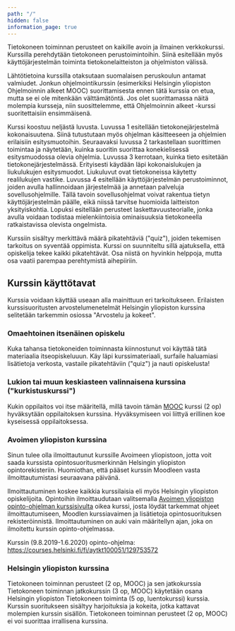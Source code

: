 ```yaml
---
path: "/"
hidden: false
information_page: true
---
```



Tietokoneen toiminnan perusteet on kaikille avoin ja ilmainen verkkokurssi. Kurssilla perehdytään tietokoneen perustoimintoihin. Siinä esitellään myös käyttöjärjestelmän toiminta tietokonelaitteiston ja ohjelmiston välissä.

Lähtötietoina kurssilla otaksutaan suomalaisen peruskoulun antamat valmiudet. Jonkun ohjelmointikurssin (esimerkiksi Helsingin yliopiston Ohjelmoinnin alkeet MOOC) suorittamisesta ennen tätä kurssia on etua, mutta se ei ole mitenkään välttämätöntä. Jos olet suorittamassa näitä molempia kursseja, niin suosittelemme, että Ohjelmoinnin alkeet -kurssi suoritettaisiin ensimmäisenä.

Kurssi koostuu neljästä luvusta. Luvussa 1 esitellään tietokonejärjestelmä kokonaisuutena. Siinä tutustutaan myös ohjelman käsitteeseen ja ohjelmien erilaisiin esitysmuotoihin. Seuraavaksi luvussa 2 tarkastellaan suorittimen toimintaa ja näytetään, kuinka suoritin suorittaa konekielisessä esitysmuodossa olevia ohjelmia. Luvussa 3 kerrotaan, kuinka tieto esitetään tietokonejärjestelmässä. Erityisesti käydään läpi kokonaislukujen ja liukulukujen esitysmuodot. Liukuluvut ovat tietokoneissa käytetty realilukujen vastike. Luvussa 4 esitellään käyttöjärjestelmän perustoiminnot, joiden avulla hallinnoidaan järjestelmää ja annetaan palveluja sovellusohjelmille. Tällä tavoin sovellusohjelmat voivat rakentua tietyn käyttöjärjestelmän päälle, eikä niissä tarvitse huomioida laitteiston yksityiskohtia. Lopuksi esitellään perusteet laskettavuusteorialle, jonka avulla voidaan todistaa mielenkiintoisia ominaisuuksia tietokoneella ratkaistavissa olevista ongelmista.

Kurssiin sisältyy merkittävä määrä pikatehtäviä ("quiz"), joiden tekemisen tarkoitus on syventää oppimista. Kurssi on suunniteltu sillä ajatuksella, että opiskelija tekee kaikki pikatehtävät. Osa niistä on hyvinkin helppoja, mutta osa vaatii parempaa perehtymistä aihepiiriin.

## Kurssin käyttötavat
Kurssia voidaan käyttää useaan alla mainittuun eri tarkoitukseen. Erilaisten kurssisuoritusten arvostelumenetelmät Helsingin yliopiston kurssina selitetään tarkemmin osiossa "Arvostelu ja kokeet".

### Omaehtoinen itsenäinen opiskelu
Kuka tahansa tietokoneiden toiminnasta kiinnostunut voi käyttää tätä materiaalia itseopiskeluuun. Käy läpi kurssimateriaali, surfaile haluamiasi lisätietoja verkosta, vastaile pikatehtäviin ("quiz") ja nauti opiskelusta!

### Lukion tai muun keskiasteen valinnaisena kurssina ("kurkistuskurssi")
Kukin oppilaitos voi itse määritellä, millä tavoin tämän [MOOC](https://mooc.fi/) kurssi (2 op) hyväksytään oppilaitoksen kurssina. Hyväksymiseen voi liittyä erillinen koe kyseisessä oppilaitoksessa.

### Avoimen yliopiston kurssina
Sinun tulee olla ilmoittautunut kurssille Avoimeen yliopistoon, jotta voit saada kurssista opintosuoritusmerkinnän Helsingin yliopiston opintorekisteriin. Huomiothan, että pääset kurssin Moodleen vasta ilmoittautumistasi seuraavana päivänä. 

Ilmoittautuminen koskee kaikkia kurssilaisia eli myös Helsingin yliopiston opiskelijoita. Opintoihin ilmoittaudutaan valitsemalla [Avoimen yliopiston opinto-ohjelman kurssisivulta](https://courses.helsinki.fi/fi/aytkt100051) oikea kurssi, josta löydät tarkemmat ohjeet ilmoittautumiseen, Moodlen kurssiavaimen ja lisätietoja opintosuorituksen rekisteröinnistä. Ilmoittautuminen on auki vain määritellyn ajan, joka on ilmoitettu kurssin opinto-ohjelmassa. 

Kurssin (9.8.2019-1.6.2020) opinto-ohjelma: https://courses.helsinki.fi/fi/aytkt100051/129753572

### Helsingin yliopiston kurssina
Tietokoneen toiminnan perusteet (2 op, MOOC) ja sen jatkokurssia Tietokoneen toiminnan jatkokurssin (3 op, MOOC) käytetään osana Helsingin yliopiston Tietokoneen toiminta (5 op, luentokurssi) kurssia. Kurssin suoritukseen sisältyy harjoituksia ja kokeita, jotka kattavat molempien kurssin sisällön. Tietokoneen toiminnan perusteet (2 op, MOOC) ei voi suorittaa irrallisena kurssina.
